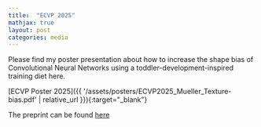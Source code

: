 ```yaml
---
title:  "ECVP 2025"
mathjax: true
layout: post
categories: media
---
```


Please find my poster presentation about how to increase the shape bias of Convolutional Neural Networks using a toddler-development-inspired training diet here.

[ECVP Poster 2025]({{ '/assets/posters/ECVP2025_Mueller_Texture-bias.pdf' | relative_url }}){:target="_blank"}

The preprint can be found [here](https://www.biorxiv.org/content/10.1101/2024.05.30.595526v2)
